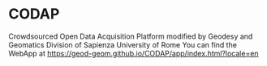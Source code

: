# CODAP 
Crowdsourced Open Data Acquisition Platform modified by Geodesy and Geomatics Division of Sapienza University of Rome
You can find the WebApp at https://geod-geom.github.io/CODAP/app/index.html?locale=en
